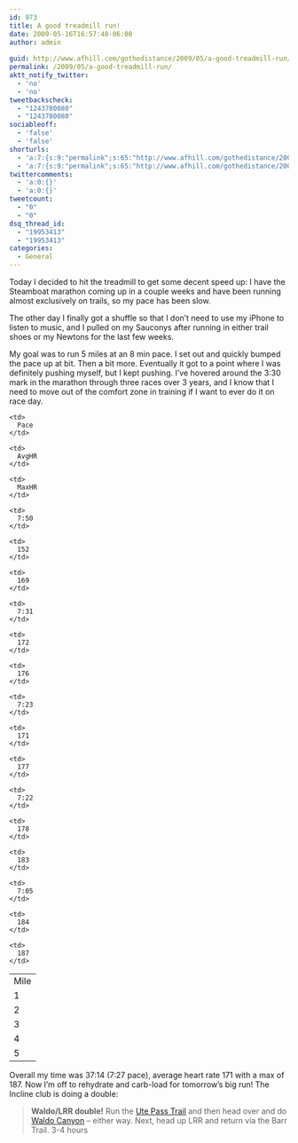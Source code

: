 ```yaml
---
id: 973
title: A good treadmill run!
date: 2009-05-16T16:57:48-06:00
author: admin
  
guid: http://www.afhill.com/gothedistance/2009/05/a-good-treadmill-run/
permalink: /2009/05/a-good-treadmill-run/
aktt_notify_twitter:
  - 'no'
  - 'no'
tweetbackscheck:
  - "1243780080"
  - "1243780080"
sociableoff:
  - 'false'
  - 'false'
shorturls:
  - 'a:7:{s:9:"permalink";s:65:"http://www.afhill.com/gothedistance/2009/05/a-good-treadmill-run/";s:7:"tinyurl";s:25:"http://tinyurl.com/q65q54";s:4:"isgd";s:17:"http://is.gd/AwTb";s:5:"bitly";s:20:"http://bit.ly/164YWh";s:5:"snipr";s:22:"http://snipr.com/i65cz";s:5:"snurl";s:22:"http://snurl.com/i65cz";s:7:"snipurl";s:24:"http://snipurl.com/i65cz";}'
  - 'a:7:{s:9:"permalink";s:65:"http://www.afhill.com/gothedistance/2009/05/a-good-treadmill-run/";s:7:"tinyurl";s:25:"http://tinyurl.com/q65q54";s:4:"isgd";s:17:"http://is.gd/AwTb";s:5:"bitly";s:20:"http://bit.ly/164YWh";s:5:"snipr";s:22:"http://snipr.com/i65cz";s:5:"snurl";s:22:"http://snurl.com/i65cz";s:7:"snipurl";s:24:"http://snipurl.com/i65cz";}'
twittercomments:
  - 'a:0:{}'
  - 'a:0:{}'
tweetcount:
  - "0"
  - "0"
dsq_thread_id:
  - "19953413"
  - "19953413"
categories:
  - General
---
```

Today I decided to hit the treadmill to get some decent speed up: I have the Steamboat marathon coming up in a couple weeks and have been running almost exclusively on trails, so my pace has been slow. 

The other day I finally got a shuffle so that I don&#8217;t need to use my iPhone to listen to music, and I pulled on my Sauconys after running in either trail shoes or my Newtons for the last few weeks. 

My goal was to run 5 miles at an 8 min pace. I set out and quickly bumped the pace up at bit. Then a bit more. Eventually it got to a point where I was definitely pushing myself, but I kept pushing. I&#8217;ve hovered around the 3:30 mark in the marathon through three races over 3 years, and I know that I need to move out of the comfort zone in training if I want to ever do it on race day.

<table>
  <tr>
    <td>
      Mile
    </td>
    
    <td>
      Pace
    </td>
    
    <td>
      AvgHR
    </td>
    
    <td>
      MaxHR
    </td>
  </tr>
  
  <tr>
    <td>
      1
    </td>
    
    <td>
      7:50
    </td>
    
    <td>
      152
    </td>
    
    <td>
      169
    </td>
  </tr>
  
  <tr>
    <td>
      2
    </td>
    
    <td>
      7:31
    </td>
    
    <td>
      172
    </td>
    
    <td>
      176
    </td>
  </tr>
  
  <tr>
    <td>
      3
    </td>
    
    <td>
      7:23
    </td>
    
    <td>
      171
    </td>
    
    <td>
      177
    </td>
  </tr>
  
  <tr>
    <td>
      4
    </td>
    
    <td>
      7:22
    </td>
    
    <td>
      178
    </td>
    
    <td>
      183
    </td>
  </tr>
  
  <tr>
    <td>
      5
    </td>
    
    <td>
      7:05
    </td>
    
    <td>
      184
    </td>
    
    <td>
      187
    </td>
  </tr>
</table>

Overall my time was 37:14 (7:27 pace), average heart rate 171 with a max of 187. Now I&#8217;m off to rehydrate and carb-load for tomorrow&#8217;s big run! The Incline club is doing a double:

> **Waldo/LRR double!** Run the [Ute Pass Trail](http://www.inclineclub.com/maps/upt_lrr_bt.htm) and then head over and do [Waldo Canyon](http://www.inclineclub.com/maps/waldo.htm) &#8211; either way. Next, head up LRR and return via the Barr Trail. 3-4 hours
